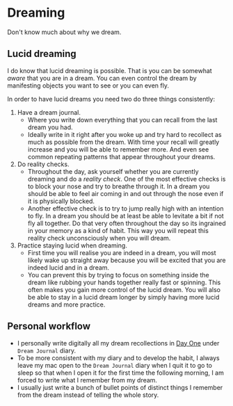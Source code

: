 # Dreaming
Don't know much about why we dream.

## Lucid dreaming
I do know that lucid dreaming is possible. That is you can be somewhat *aware* that you are in a dream. You can even control the dream by manifesting objects you want to see or you can even fly.

In order to have lucid dreams you need two do three things consistently:

1. Have a dream journal.
	- Where you write down everything that you can recall from the last dream you had.
	- Ideally write in it right after you woke up and try hard to recollect as much as possible from the dream. With time your recall will greatly increase and you will be able to remember more. And even see common repeating patterns that appear throughout your dreams.
2. Do reality checks.
	- Throughout the day, ask yourself whether you are currently dreaming and do a *reality check*. One of the most effective checks is to block your nose and try to breathe through it. In a dream you should be able to feel air coming in and out through the nose even if it is physically blocked.
	- Another effective check is to try to jump really high with an intention to fly. In a dream you should be at least be able to levitate a bit if not fly all together. Do that very often throughout the day so its ingrained in your memory as a kind of habit. This way you will repeat this reality check unconsciously when you will dream.
3. Practice staying lucid when dreaming.
	- First time you will realise you are indeed in a dream, you will most likely wake up straight away because you will be excited that you are indeed lucid and in a dream.
	- You can prevent this by trying to focus on something inside the dream like rubbing your hands together really fast or spinning. This often makes you gain more control of the lucid dream. You will also be able to stay in a lucid dream longer by simply having more lucid dreams and more practice.

## Personal workflow
- I personally write digitally all my dream recollections in [Day One](../macOS/apps/day-one.md) under `Dream Journal` diary.
- To be more consistent with my diary and to develop the habit, I always leave my mac open to the `Dream Journal` diary when I quit it to go to sleep so that when I open it for the first time the following morning, I am forced to write what I remember from my dream.
- I usually just write a bunch of bullet points of distinct things I remember from the dream instead of telling the whole story.